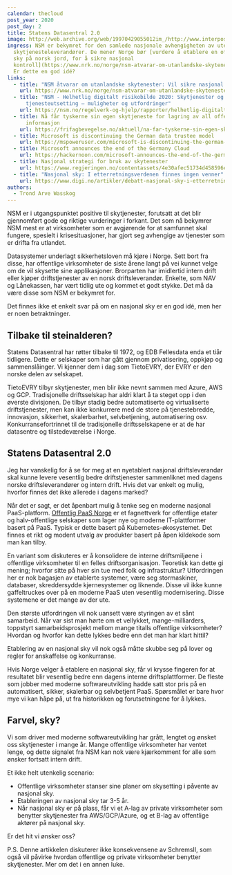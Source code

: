 ```yaml
---
calendar: thecloud
post_year: 2020
post_day: 2
title: Statens Datasentral 2.0
image: http://web.archive.org/web/19970429055012im_/http://www.interpost.no/sds/images/sdslogo.gif
ingress: NSM er bekymret for den samlede nasjonale avhengigheten av utenlandske
  skytjenesteleverandører. De mener Norge bør [vurdere å etablere en offentlig
  sky på norsk jord, for å sikre nasjonal
  kontroll](https://www.nrk.no/norge/nsm-atvarar-om-utanlandske-skytenester_-vil-sikre-nasjonal-kontroll-1.15173582).
  Er dette en god idé?
links:
  - title: "NSM åtvarar om utanlandske skytenester: Vil sikre nasjonal kontroll"
    url: https://www.nrk.no/norge/nsm-atvarar-om-utanlandske-skytenester_-vil-sikre-nasjonal-kontroll-1.15173582
  - title: "NSM - Helhetlig digitalt risikobilde 2020: Skytjenester og
      tjenesteutsetting – muligheter og utfordringer"
    url: https://nsm.no/regelverk-og-hjelp/rapporter/helhetlig-digitalt-risikobilde-2020/skytjenester-og-tjenesteutsetting-muligheter-og-utfordringer/
  - title: Nå får tyskerne sin egen skytjeneste for lagring av all offentlig
      informasjon
    url: https://frifagbevegelse.no/aktuell/na-far-tyskerne-sin-egen-skytjeneste-for-lagring-av-all-offentlig-informasjon-6.158.678855.cdeb734c7a
  - title: Microsoft is discontinuing the German data trustee model
    url: https://mspoweruser.com/microsoft-is-discontinuing-the-german-data-trustee-model/
  - title: Microsoft announces the end of the Germany Cloud
    url: https://hackernoon.com/microsoft-announces-the-end-of-the-germany-cloud-431bbe407b94
  - title: Nasjonal strategi for bruk av skytenester
    url: https://www.regjeringen.no/contentassets/4e30afec51734d458596e723c0bdea0e/nasjonal_strategi_for_bruk_av_skytenester.pdf
  - title: "Nasjonal sky: I etterretningsverdenen finnes ingen venner"
    url: https://www.digi.no/artikler/debatt-nasjonal-sky-i-etterretningsverdenen-finnes-ingen-venner/500826
authors:
  - Trond Arve Wasskog
---
```

NSM er i utgangspunktet positive til skytjenester, forutsatt at det blir gjennomført gode og riktige vurderinger i forkant. Det som nå bekymrer NSM mest er at virksomheter som er avgjørende for at samfunnet skal fungere, spesielt i krisesituasjoner, har gjort seg avhengige av tjenester som er drifta fra utlandet.

Datasystemer underlagt sikkerhetsloven må kjøre i Norge. Sett bort fra disse, har offentlige virksomheter de siste årene langt på vei kunnet velge om de vil skysette sine applikasjoner. Brorparten har imidlertid intern drift eller kjøper driftstjenester av en norsk driftsleverandør. Enkelte, som NAV og Lånekassen, har vært tidlig ute og kommet et godt stykke. Det må da være disse som NSM er bekymret for.

Det finnes ikke et enkelt svar på om en nasjonal sky er en god idé, men her er noen betraktninger.

## Tilbake til steinalderen?

Statens Datasentral har røtter tilbake til 1972, og EDB Fellesdata enda et tiår tidligere. Dette er selskaper som har gått gjennom privatisering, oppkjøp og sammenslåinger. Vi kjenner dem i dag som TietoEVRY, der EVRY er den norske delen av selskapet.

TietoEVRY tilbyr skytjenester, men blir ikke nevnt sammen med Azure, AWS og GCP. Tradisjonelle driftsselskap har aldri klart å ta steget opp i den øverste divisjonen. De tilbyr stadig bedre automatiserte og virtualiserte driftstjenester, men kan ikke konkurrere med de store på tjenestebredde, innovasjon, sikkerhet, skalerbarhet, selvbetjening, automatisering osv. Konkurransefortrinnet til de tradisjonelle driftsselskapene er at de har datasentre og tilstedeværelse i Norge.

## Statens Datasentral 2.0

Jeg har vanskelig for å se for meg at en nyetablert nasjonal driftsleverandør skal kunne levere vesentlig bedre driftstjenester sammenliknet med dagens norske driftsleverandører og intern drift. Hvis det var enkelt og mulig, hvorfor finnes det ikke allerede i dagens marked?

Når det er sagt, er det åpenbart mulig å tenke seg en moderne nasjonal PaaS-platform. [Offentlig PaaS Norge](https://offentlig-paas.no/) er et fagnettverk for offentlige etater og halv-offentlige selskaper som lager nye og moderne IT-plattformer basert på PaaS. Typisk er dette basert på Kubernetes-økosystemet. Det finnes et rikt og modent utvalg av produkter basert på åpen kildekode som man kan tilby.

En variant som diskuteres er å konsolidere de interne driftsmiljøene i offentlige virksomheter til en felles driftsorganisasjon. Teoretisk kan dette gi mening; hvorfor sitte på hver sin tue med folk og infrastruktur? Utfordringen her er nok bagasjen av etablerte systemer, være seg stormaskiner, databaser, skreddersydde kjernesystemer og liknende. Disse vil ikke kunne gaffeltruckes over på en moderne PaaS uten vesentlig modernisering. Disse systemene er det mange av der ute.

Den største utfordringen vil nok uansett være styringen av et sånt samarbeid. Når var sist man hørte om et vellykket, mange-milliarders, toppstyrt samarbeidsprosjekt mellom mange titalls offentlige virksomheter? Hvordan og hvorfor kan dette lykkes bedre enn det man har klart hittil?

Etablering av en nasjonal sky vil nok også måtte skubbe seg på lover og regler for anskaffelse og konkurranse. 

Hvis Norge velger å etablere en nasjonal sky, får vi krysse fingeren for at resultatet blir vesentlig bedre enn dagens interne driftsplattformer. De fleste som jobber med moderne softwareutvikling hadde satt stor pris på en automatisert, sikker, skalerbar og selvbetjent PaaS. Spørsmålet er bare hvor mye vi kan håpe på, ut fra historikken og forutsetningene for å lykkes.

## Farvel, sky?

Vi som driver med moderne softwareutvikling har grått, lengtet og ønsket oss skytjenester i mange år. Mange offentlige virksomheter har ventet lenge, og dette signalet fra NSM kan nok være kjærkomment for alle som ønsker fortsatt intern drift.

Et ikke helt utenkelig scenario:

* Offentlige virksomheter stanser sine planer om skysetting i påvente av nasjonal sky.
* Etableringen av nasjonal sky tar 3-5 år.
* Når nasjonal sky er på plass, får vi et A-lag av private virksomheter som benytter skytjenester fra AWS/GCP/Azure, og et B-lag av offentlige aktører på nasjonal sky.

Er det hit vi ønsker oss?

P.S. Denne artikkelen diskuterer ikke konsekvensene av SchremsII, som også vil påvirke hvordan offentlige og private virksomheter benytter skytjenester. Mer om det i en annen luke.